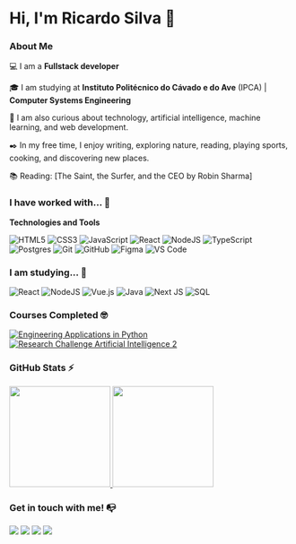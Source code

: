 # Hi, I'm **Ricardo Silva** 👋

### About Me

💻 I am a **Fullstack developer**


🎓 I am studying at **Instituto Politécnico do Cávado e do Ave** (IPCA) | **Computer Systems Engineering**

<!-- 👩‍💻 I currently work as a [Position] @ [Current Company] -->

🔎 I am also curious about technology, artificial intelligence, machine learning, and web development.

✒️ In my free time, I enjoy writing, exploring nature, reading, playing sports, cooking, and discovering new places.

📚 Reading: [The Saint, the Surfer, and the CEO by Robin Sharma]

### I have worked with... 🔧

**Technologies and Tools**


![HTML5](https://img.shields.io/badge/html5-%23E34F26.svg?style=for-the-badge&logo=html5&logoColor=white)
![CSS3](https://img.shields.io/badge/css3-%231572B6.svg?style=for-the-badge&logo=css3&logoColor=white)
![JavaScript](https://img.shields.io/badge/javascript-%23323330.svg?style=for-the-badge&logo=javascript&logoColor=%23F7DF1E)
![React](https://img.shields.io/badge/react-%2320232a.svg?style=for-the-badge&logo=react&logoColor=%2361DAFB)
![NodeJS](https://img.shields.io/badge/node.js-6DA55F?style=for-the-badge&logo=node.js&logoColor=white)
![TypeScript](https://img.shields.io/badge/typescript-%23007ACC.svg?style=for-the-badge&logo=typescript&logoColor=white)
![Postgres](https://img.shields.io/badge/postgres-%23316192.svg?style=for-the-badge&logo=postgresql&logoColor=white)
![Git](https://img.shields.io/badge/git-%23F05033.svg?style=for-the-badge&logo=git&logoColor=white)
![GitHub](https://img.shields.io/badge/github-%23121011.svg?style=for-the-badge&logo=github&logoColor=white)
![Figma](https://img.shields.io/badge/figma-%23F24E1E.svg?style=for-the-badge&logo=figma&logoColor=white)
![VS Code](https://img.shields.io/badge/VS%20Code-0078d7.svg?style=for-the-badge&logo=visual-studio-code&logoColor=white)

<!-- (Already include On Demand technologies you learn in the course) -->

### I am studying... 🧩
<!-- (Here you can add technologies you are studying, including to increase this list we have listed some of the technologies taught in our [On Demand Subscription](https://cubos.academy/cubosondemand)) -->

![React](https://img.shields.io/badge/react-%2320232a.svg?style=for-the-badge&logo=react&logoColor=%2361DAFB)
![NodeJS](https://img.shields.io/badge/node.js-6DA55F?style=for-the-badge&logo=node.js&logoColor=white)
![Vue.js](https://img.shields.io/badge/vuejs-%2335495e.svg?style=for-the-badge&logo=vuedotjs&logoColor=%234FC08D)
![Java](https://img.shields.io/badge/java-%23ED8B00.svg?style=for-the-badge&logo=openjdk&logoColor=white)
![Next JS](https://img.shields.io/badge/Next-black?style=for-the-badge&logo=next.js&logoColor=white)
![SQL](https://img.shields.io/badge/MySQL-005C84?style=for-the-badge&logo=mysql&logoColor=white)


### Courses Completed 🤓


<a href="https://run-eu.eu/2024/04/17/sap-engineering-applications-in-python-3rd-edition/">
  <img src="https://img.shields.io/badge/Python-3776AB?style=for-the-badge&logo=python&logoColor=white" alt="Engineering Applications in Python">
</a>
<a href="https://run-eu.eu/2024/06/03/sap-research-challenge-artificial-intelligence-2-ai-2nd-edition/">
  <img src="https://img.shields.io/badge/dialogflow-FF9800?style=for-the-badge&logo=dialogflow&logoColor=white" alt="Research Challenge Artificial Intelligence 2">
</a>


<!--
Replace the user ricardosilva21A with your GitHub username.
-->

### GitHub Stats ⚡
<div>
  <a href="https://github.com/ricardosilva21A">
    <img height="180em" src="https://github-readme-stats.vercel.app/api/top-langs/?username=ricardosilva21A&layout=compact&langs_count=7&theme=dracula" />
  </a>
  <a href="https://github.com/ricardosilva21A">
    <img height="180em" src="https://github-readme-stats.vercel.app/api?username=ricardosilva21A&show_icons=true&theme=radical" />
  </a>
</div>

### Get in touch with me! 📭
<div>
<a href="https://instagram.com/ricardofsilva0" target="_blank"><img src="https://img.shields.io/badge/-Instagram-%23E4405F?style=for-the-badge&logo=instagram&logoColor=white" target="_blank"></a>
<a href="https://www.twitch.tv/kod1cs2" target="_blank"><img src="https://img.shields.io/badge/Twitch-9146FF?style=for-the-badge&logo=twitch&logoColor=white" target="_blank"></a>
<a href="https://www.linkedin.com/in/ricardofsilva0" target="_blank"><img src="https://img.shields.io/badge/-LinkedIn-%230077B5?style=for-the-badge&logo=linkedin&logoColor=white" target="_blank"></a>
<a href="https://x.com/ricardofsilva0" target="_blank"><img src="https://img.shields.io/badge/Twitter-1DA1F2?style=for-the-badge&logo=twitter&logoColor=white" target="_blank"></a>
</div>

